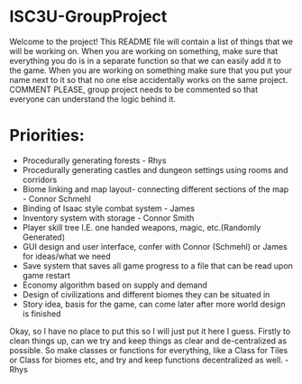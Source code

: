 # ISC3U-GroupProject
Welcome to the project! This README file will contain a list of things that we will be working on. When you are working on something, make sure that everything you do is in a separate function so that we can easily add it to the game. When you are working on something make sure that you put your name next to it so that no one else accidentally works on the same project. COMMENT PLEASE, group project needs to be commented so that everyone can understand the logic behind it.

# Priorities:
- Procedurally generating forests - Rhys
- Procedurally generating castles and dungeon settings using rooms and corridors
- Biome linking and map layout- connecting different sections of the map - Connor Schmehl
- Binding of Isaac style combat system - James
- Inventory system with storage - Connor Smith
- Player skill tree I.E. one handed weapons, magic, etc.(Randomly Generated)
- GUI design and user interface, confer with Connor (Schmehl) or James for ideas/what we need
- Save system that saves all game progress to a file that can be read upon game restart 
- Economy algorithm based on supply and demand
- Design of civilizations and different biomes they can be situated in
- Story idea, basis for the game, can come later after more world design is finished


Okay, so I have no place to put this so I will just put it here I guess. Firstly to clean things up, can we try and keep things as clear and de-centralized as possible. So make classes or functions
for everything, like a Class for Tiles or Class for biomes etc, and try and keep functions decentralized as well. - Rhys